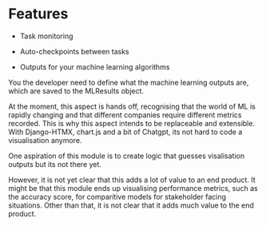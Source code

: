 # Features

- Task monitoring

- Auto-checkpoints between tasks
- Outputs for your machine learning algorithms

You the developer need to define what the machine learning outputs are, which are saved to the MLResults object.

At the moment, this aspect is hands off, recognising that the world of ML is rapidly changing and that different companies require different metrics recorded. This is why this aspect intends to be replaceable and extensible. With Django-HTMX, chart.js and a bit of Chatgpt, its not hard to code a visualisation anymore.

One aspiration of this module is to create logic that guesses visalisation outputs but its not there yet.

However, it is not yet clear that this adds a lot of value to an end product.
It might be that this module ends up visualising performance metrics, such as the accuracy score, for comparitive models for stakeholder facing situations. Other than that, it is not clear that it adds much value to the end product.